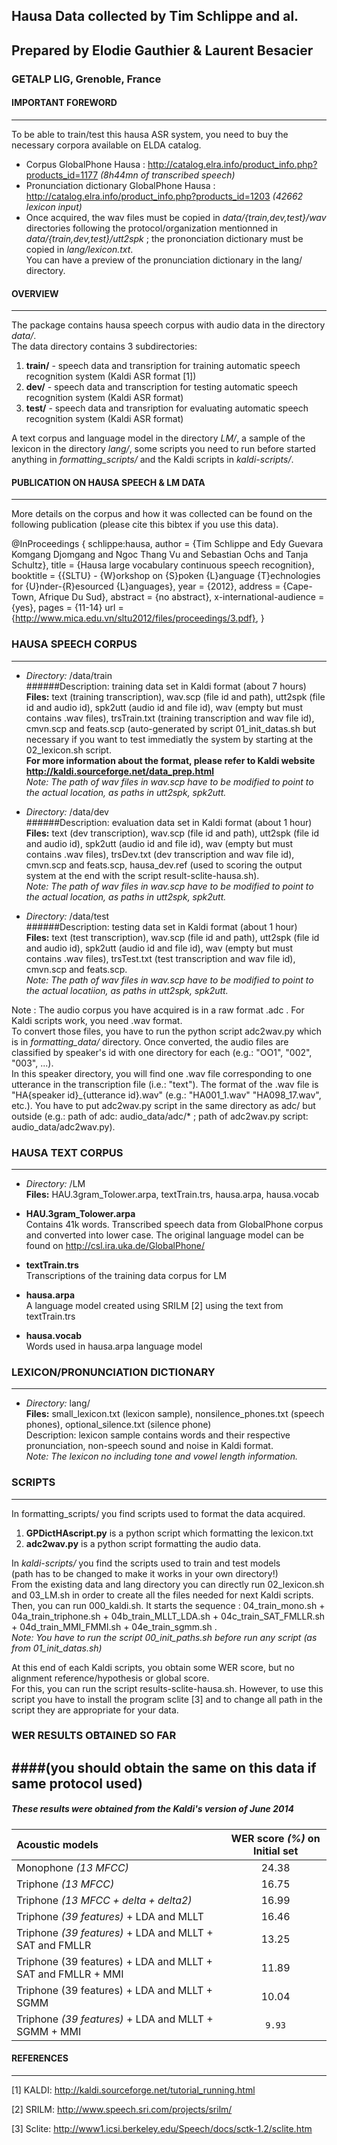 
## Hausa Data collected by Tim Schlippe and al.
## Prepared by Elodie Gauthier & Laurent Besacier
### GETALP LIG, Grenoble, France   



#### IMPORTANT FOREWORD
------------------------------------------------------------------------------------
To be able to train/test this hausa ASR system, you need to buy the necessary corpora available on ELDA catalog.

- Corpus GlobalPhone Hausa :  http://catalog.elra.info/product_info.php?products_id=1177  *(8h44mn of transcribed speech)*
- Pronunciation dictionary GlobalPhone Hausa :  http://catalog.elra.info/product_info.php?products_id=1203 
*(42662 lexicon input)*
- Once acquired, the wav files must be copied in *data/{train,dev,test}/wav* directories following the protocol/organization mentionned in *data/{train,dev,test}/utt2spk* ; the prononciation dictionary must be copied in *lang/lexicon.txt*.  
   You can have a preview of the pronunciation dictionary in the lang/ directory.

#### OVERVIEW
------------------------------------------------------------------------------------
The package contains hausa speech corpus with audio data in the directory *data/*.  
The data directory contains 3 subdirectories:   
1. **train/** - speech data and transription for training automatic speech recognition system (Kaldi ASR format [1])    
2. **dev/** - speech data and transcription for testing automatic speech recognition system (Kaldi ASR format)     
3. **test/** - speech data and transription for evaluating automatic speech recognition system (Kaldi ASR format)     

A text corpus and language model in the directory *LM/*, a sample of the lexicon in the directory *lang/*, some scripts you need to run before started anything in *formatting_scripts/* and the Kaldi scripts in *kaldi-scripts/*.     
 
#### PUBLICATION ON HAUSA SPEECH & LM DATA
------------------------------------------------------------------------------------
More details on the corpus and how it was collected can be found on the following publication (please cite this bibtex if you use this data).

 @InProceedings { schlippe:hausa,
  author = {Tim Schlippe and Edy Guevara Komgang Djomgang and Ngoc Thang Vu and Sebastian Ochs and Tanja Schultz},
  title = {Hausa large vocabulary continuous speech recognition},
  booktitle = {{SLTU} - {W}orkshop on {S}poken {L}anguage {T}echnologies for {U}nder-{R}esourced {L}anguages},
  year = {2012},
  address = {Cape-Town, Afrique Du Sud},
  abstract = {no abstract},
  x-international-audience = {yes},
  pages = {11-14}
  url = {http://www.mica.edu.vn/sltu2012/files/proceedings/3.pdf},
}

### HAUSA SPEECH CORPUS
------------------------------------------------------------------------------------
 - *Directory:* /data/train    
######Description: training data set in Kaldi format (about 7 hours)   
**Files:** text (training transcription), wav.scp (file id and path), utt2spk (file id and audio id), spk2utt (audio id and file id), wav (empty but must contains .wav files), trsTrain.txt (training transcription and wav file id), cmvn.scp and feats.scp (auto-generated by script 01_init_datas.sh but necessary if you want to test immediatly the system by starting at the 02_lexicon.sh script.    
**For more information about the format, please refer to Kaldi website http://kaldi.sourceforge.net/data_prep.html**    
*Note: The path of wav files in wav.scp have to be modified to point to the actual location, as paths in utt2spk, spk2utt.*   

 - *Directory:* /data/dev    
######Description: evaluation data set in Kaldi format (about 1 hour)    
**Files:** text (dev transcription), wav.scp (file id and path), utt2spk (file id and audio id), spk2utt (audio id and file id), wav (empty but must contains .wav files), trsDev.txt (dev transcription and wav file id), cmvn.scp and feats.scp, hausa_dev.ref (used to scoring the output system at the end with the script result-sclite-hausa.sh).      
*Note: The path of wav files in wav.scp have to be modified to point to the actual location, as paths in utt2spk, spk2utt.*   

 - *Directory:* /data/test     
######Description: testing data set in Kaldi format (about 1 hour)     
**Files:** text (test transcription), wav.scp (file id and path), utt2spk (file id and audio id), spk2utt (audio id and file id), wav (empty but must contains .wav files), trsTest.txt (test transcription and wav file id), cmvn.scp and feats.scp.    
*Note: The path of wav files in wav.scp have to be modified to point to the actual locatiion, as paths in utt2spk, spk2utt.*  

Note : The audio corpus you have acquired is in a raw format .adc . For Kaldi scripts work, you need .wav format.    
To convert those files, you have to run the python script adc2wav.py which is in *formatting_data/* directory. Once converted, the  audio files are classified by speaker's id with one directory for each (e.g.: "OO1", "002", "003", ...).    
In this speaker directory, you will find one .wav file corresponding to one utterance in the transcription file (i.e.: "text"). The format of the .wav file is "HA{speaker id}\_{utterance id}.wav" (e.g.: "HA001\_1.wav" "HA098\_17.wav", etc.). You have to put adc2wav.py script in the same directory as adc/ but outside (e.g.: path of adc: audio\_data/adc/\*   ;   path of adc2wav.py script: audio\_data/adc2wav.py).    


### HAUSA TEXT CORPUS
------------------------------------------------------------------------------------
 - *Directory:* /LM    
**Files:** HAU.3gram_Tolower.arpa, textTrain.trs, hausa.arpa, hausa.vocab    

  - **HAU.3gram_Tolower.arpa**    
Contains 41k words. Transcribed speech data from GlobalPhone corpus and converted into lower case. The original language model can be found on http://csl.ira.uka.de/GlobalPhone/    
  - **textTrain.trs**    
Transcriptions of the training data corpus for LM    
  - **hausa.arpa**    
A language model created using SRILM [2] using the text from textTrain.trs     
  - **hausa.vocab**    
Words used in hausa.arpa language model     


### LEXICON/PRONUNCIATION DICTIONARY
------------------------------------------------------------------------------------
 - *Directory:* lang/    
**Files:** small_lexicon.txt (lexicon sample), nonsilence_phones.txt (speech phones), optional_silence.txt (silence phone)    
Description: lexicon sample contains words and their respective pronunciation, non-speech sound and noise in Kaldi format.    
*Note: The lexicon no including tone and vowel length information.*   


### SCRIPTS
------------------------------------------------------------------------------------
In formatting_scripts/ you find scripts used to format the data acquired.    
1. **GPDictHAscript.py** is a python script which formatting the lexicon.txt     
2. **adc2wav.py** is a python script formatting the audio data.     

In *kaldi-scripts/* you find the scripts used to train and test models    
(path has to be changed to make it works in your own directory!)    
From the existing data and lang directory you can directly run 02\_lexicon.sh and 03\_LM.sh in order to create all the files needed for next Kaldi scripts. Then, you can run 000\_kaldi.sh. It starts the sequence : 04\_train\_mono.sh + 04a\_train\_triphone.sh + 04b\_train\_MLLT\_LDA.sh + 04c\_train\_SAT\_FMLLR.sh + 04d\_train\_MMI\_FMMI.sh + 04e\_train\_sgmm.sh .     
*Note: You have to run the script 00_init_paths.sh before run any script (as from 01_init_datas.sh)*    

At this end of each Kaldi scripts, you obtain some WER score, but no alignment reference/hypothesis or global score.    
For this, you can run the script results-sclite-hausa.sh. However, to use this script you have to install the program sclite [3] and to change all path in the script they are appropriate for your data.    

 
### WER RESULTS OBTAINED SO FAR 
####(you should obtain the same on this data if same protocol used)
------------------------------------------------------------------------------------
##### These results were obtained from the Kaldi's version of June 2014

Acoustic models        | WER score *(%)* on **Initial** set   |
:--------------------- |:------------------------------------:| 
Monophone *(13 MFCC)*  |                24.38                 |
Triphone *(13 MFCC)*   |                16.75                 |
Triphone *(13 MFCC + delta + delta2)* | 16.99                 |
Triphone *(39 features)* + LDA and MLLT | 16.46               |
Triphone *(39 features)* + LDA and MLLT + SAT and FMLLR | 13.25 |
Triphone (39 features) + LDA and MLLT + SAT and FMLLR + MMI | 11.89 |
Triphone (39 features) + LDA and MLLT + SGMM | 10.04          |
Triphone *(39 features)* + LDA and MLLT + SGMM + MMI |  `9.93` |

#### REFERENCES
------------------------------------------------------------------------------------
[1] KALDI: http://kaldi.sourceforge.net/tutorial_running.html

[2] SRILM: http://www.speech.sri.com/projects/srilm/

[3] Sclite: http://www1.icsi.berkeley.edu/Speech/docs/sctk-1.2/sclite.htm

